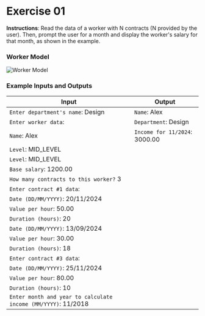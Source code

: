 # Exercise 01
**Instructions**: Read the data of a worker with N contracts (N provided by the user). Then, prompt the user for a month and display the worker's salary for that month, as shown in the example.

### Worker Model
![Worker Model](https://github.com/souzafcharles/Complete-Java-Object-Oriented-Programming-and-Projects/tree/master/Session_J10_Enumerations_and_Composition/Exercise01/worker-model.png)
### Example Inputs and Outputs

| **Input**                                                     | **Output**                    |
|---------------------------------------------------------------|-------------------------------|
| `Enter department's name`:  Design                            | `Name`: Alex                  |
| `Enter worker data`:                                          | `Department`: Design          |
| `Name`: Alex                                                  | `Income for 11/2024`: 3000.00 |
| `Level`: MID_LEVEL                                            |                               |
| `Level`: MID_LEVEL                                            |
| `Base salary`: 1200.00                                        |
| `How many contracts to this worker?` 3                        |
| `Enter contract #1 data`:                                     |
| `Date (DD/MM/YYYY)`: 20/11/2024                               |
| `Value per hour`: 50.00                                       |
| `Duration (hours)`: 20                                        |
| `Date (DD/MM/YYYY)`: 13/09/2024                               |
| `Value per hour`: 30.00                                       |
| `Duration (hours)`: 18                                        |
| `Enter contract #3 data`:                                     |
| `Date (DD/MM/YYYY)`: 25/11/2024                               |
| `Value per hour`: 80.00                                       |
| `Duration (hours)`: 10                                        |
| `Enter month and year to calculate income (MM/YYYY)`: 11/2018 |

